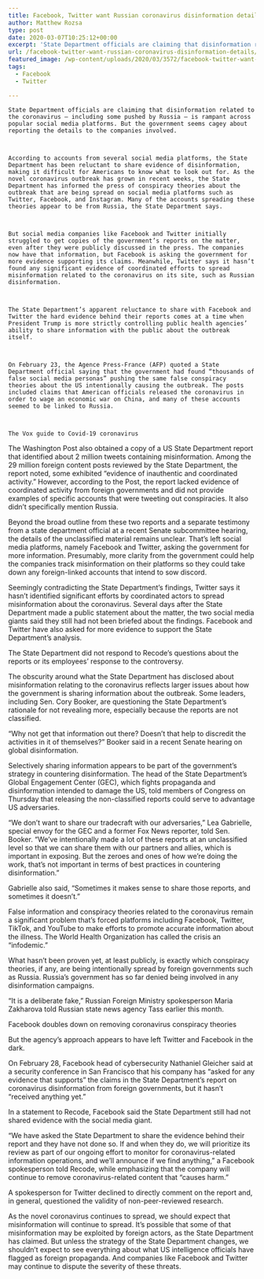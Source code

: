 ```yaml
---
title: Facebook, Twitter want Russian coronavirus disinformation details
author: Matthew Rozsa
type: post
date: 2020-03-07T10:25:12+00:00
excerpt: 'State Department officials are claiming that disinformation related to the coronavirus — including some pushed by Russia — is rampant across popular social media platforms. But the government seems cagey about reporting the details to the companies involved. According to accounts from several social media platforms, the State Department has been reluctant to share evidence&hellip;'
url: /facebook-twitter-want-russian-coronavirus-disinformation-details/
featured_image: /wp-content/uploads/2020/03/3572/facebook-twitter-want-russian-coronavirus-disinformation-details.jpeg
tags:
  - Facebook
  - Twitter

---
```

  
    State Department officials are claiming that disinformation related to the coronavirus — including some pushed by Russia — is rampant across popular social media platforms. But the government seems cagey about reporting the details to the companies involved.
  
  
  
    According to accounts from several social media platforms, the State Department has been reluctant to share evidence of disinformation, making it difficult for Americans to know what to look out for. As the novel coronavirus outbreak has grown in recent weeks, the State Department has informed the press of conspiracy theories about the outbreak that are being spread on social media platforms such as Twitter, Facebook, and Instagram. Many of the accounts spreading these theories appear to be from Russia, the State Department says.
  
  
  
    But social media companies like Facebook and Twitter initially struggled to get copies of the government’s reports on the matter, even after they were publicly discussed in the press. The companies now have that information, but Facebook is asking the government for more evidence supporting its claims. Meanwhile, Twitter says it hasn’t found any significant evidence of coordinated efforts to spread misinformation related to the coronavirus on its site, such as Russian disinformation.
  
  
  
    The State Department’s apparent reluctance to share with Facebook and Twitter the hard evidence behind their reports comes at a time when President Trump is more strictly controlling public health agencies’ ability to share information with the public about the outbreak itself.
  
  
  
    On February 23, the Agence Press-France (AFP) quoted a State Department official saying that the government had found “thousands of false social media personas” pushing the same false conspiracy theories about the US intentionally causing the outbreak. The posts included claims that American officials released the coronavirus in order to wage an economic war on China, and many of these accounts seemed to be linked to Russia.
  
  
  
    The Vox guide to Covid-19 coronavirus 
  
 


  The Washington Post also obtained a copy of a US State Department report that identified about 2 million tweets containing misinformation. Among the 29 million foreign content posts reviewed by the State Department, the report noted, some exhibited “evidence of inauthentic and coordinated activity.” However, according to the Post, the report lacked evidence of coordinated activity from foreign governments and did not provide examples of specific accounts that were tweeting out conspiracies. It also didn’t specifically mention Russia.



  Beyond the broad outline from these two reports and a separate testimony from a state department official at a recent Senate subcommittee hearing, the details of the unclassified material remains unclear. That’s left social media platforms, namely Facebook and Twitter, asking the government for more information. Presumably, more clarity from the government could help the companies track misinformation on their platforms so they could take down any foreign-linked accounts that intend to sow discord.



  Seemingly contradicting the State Department’s findings, Twitter says it hasn’t identified significant efforts by coordinated actors to spread misinformation about the coronavirus. Several days after the State Department made a public statement about the matter, the two social media giants said they still had not been briefed about the findings. Facebook and Twitter have also asked for more evidence to support the State Department’s analysis.



  The State Department did not respond to Recode’s questions about the reports or its employees’ response to the controversy.



  The obscurity around what the State Department has disclosed about misinformation relating to the coronavirus reflects larger issues about how the government is sharing information about the outbreak. Some leaders, including Sen. Cory Booker, are questioning the State Department’s rationale for not revealing more, especially because the reports are not classified.



  “Why not get that information out there? Doesn’t that help to discredit the activities in it of themselves?” Booker said in a recent Senate hearing on global disinformation.



  Selectively sharing information appears to be part of the government’s strategy in countering disinformation. The head of the State Department’s Global Engagement Center (GEC), which fights propaganda and disinformation intended to damage the US, told members of Congress on Thursday that releasing the non-classified reports could serve to advantage US adversaries.



  “We don’t want to share our tradecraft with our adversaries,” Lea Gabrielle, special envoy for the GEC and a former Fox News reporter, told Sen. Booker. “We’ve intentionally made a lot of these reports at an unclassified level so that we can share them with our partners and allies, which is important in exposing. But the zeroes and ones of how we’re doing the work, that’s not important in terms of best practices in countering disinformation.”



  Gabrielle also said, “Sometimes it makes sense to share those reports, and sometimes it doesn’t.”



  False information and conspiracy theories related to the coronavirus remain a significant problem that’s forced platforms including Facebook, Twitter, TikTok, and YouTube to make efforts to promote accurate information about the illness. The World Health Organization has called the crisis an “infodemic.”



  What hasn’t been proven yet, at least publicly, is exactly which conspiracy theories, if any, are being intentionally spread by foreign governments such as Russia. Russia’s government has so far denied being involved in any disinformation campaigns.



  “It is a deliberate fake,” Russian Foreign Ministry spokesperson Maria Zakharova told Russian state news agency Tass earlier this month.


Facebook doubles down on removing coronavirus conspiracy theories    


  But the agency’s approach appears to have left Twitter and Facebook in the dark.



  On February 28, Facebook head of cybersecurity Nathaniel Gleicher said at a security conference in San Francisco that his company has “asked for any evidence that supports” the claims in the State Department’s report on coronavirus disinformation from foreign governments, but it hasn’t “received anything yet.”



  In a statement to Recode, Facebook said the State Department still had not shared evidence with the social media giant.



  “We have asked the State Department to share the evidence behind their report and they have not done so. If and when they do, we will prioritize its review as part of our ongoing effort to monitor for coronavirus-related information operations, and we’ll announce if we find anything,” a Facebook spokesperson told Recode, while emphasizing that the company will continue to remove coronavirus-related content that “causes harm.”



  A spokesperson for Twitter declined to directly comment on the report and, in general, questioned the validity of non-peer-reviewed research.



  As the novel coronavirus continues to spread, we should expect that misinformation will continue to spread. It’s possible that some of that misinformation may be exploited by foreign actors, as the State Department has claimed. But unless the strategy of the State Department changes, we shouldn’t expect to see everything about what US intelligence officials have flagged as foreign propaganda. And companies like Facebook and Twitter may continue to dispute the severity of these threats.
